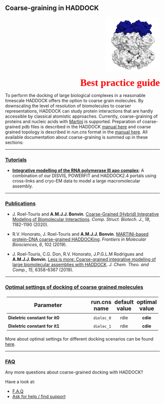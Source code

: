 ## Coarse-graining in HADDOCK

<p align="right">
  <img src="./bound_cg.png" />
</p>

<p style='text-align: right; font-family: "PT Sans"; font-weight: 600;'> <font  size="6" color="RED" >Best practice guide</font></p>

To perform the docking of large biological complexes in a reasonable timescale HADDOCK offers the option to coarse grain molecules.
By downscaling the level of resolution of biomolecules to coarser representations, HADDOCK can study protein interactions that are hardly accessible by classical atomistic approaches.
Currently, coarse-graining of proteins and nucleic acids with [Martini](http://cgmartini.nl) is supported. 
Preparation of coarse-grained pdb files is described in the HADDOCK [manual here](/software/haddock2.4/pdb-cg/) and coarse grained topology is described  in *run.cns* format in the [manual here](/software/haddock2.4/run/#coarse-grained-topology-and-parameters-files).
All available documentation about coarse-graining is summed up in these sections:

<hr>

### [Tutorials](../tutorials.md)

* [**Integrative modelling of the RNA polymerase III apo complex**](/education/HADDOCK24/RNA-Pol-III): A combination of our DISVIS, POWERFIT and HADDOCK2.4 portals using cross-links and cryo-EM data to model a large macromolecular assembly.

<hr>

### [Publications](../publications.md)

* J. Roel-Touris and **A.M.J.J. Bonvin**. [Coarse-Grained (Hybrid) Integrative Modeling of Biomolecular Interactions](https://doi.org/10.1016/j.csbj.2020.05.002). _Comp. Struct. Biotech. J._, *18*, 1182-1190 (2020).

* R.V. Honorato, J. Roel-Touris and **A.M.J.J. Bonvin**. [MARTINI-based protein-DNA coarse-grained HADDOCKing](https://doi.org/10.3389/fmolb.2019.00102). _Frontiers in Molecular Biosciences_, *6*, 102 (2019).

* J. Roel-Touris, C.G. Don, R.V. Honorato, J.P.G.L.M Rodrigues and **A.M.J.J. Bonvin**. [Less is more: Coarse-grained integrative modeling of large biomolecular assemblies with HADDOCK](https://doi.org/10.1021/acs.jctc.9b00310). _J. Chem. Theo. and Comp._, *15*, 6358-6367 (2019).

<hr>

### [Optimal settings of docking of coarse grained molecules](https://wenmr.science.uu.nl/haddock2.4/settings#cg)


<style>
table, th, td {
    padding: 5px;
  table-layout: fixed ;
  width: 100% ;
}
</style>


|<font size="4">Parameter</font>|<font size="4">run.cns name</font>| <font size="4">default value</font>|<font size="4">optimal value</font> |
|-|:-:|:-:|:-:| 
|**Dieletric constant for it0** | <code> dielec_0</code> | rdie | **cdie** |  
|**Dieletric constant for it1** | <code> dielec_1</code> | rdie | **cdie**  |

More about optimal settings for different docking scenarios can be found [here](https://wenmr.science.uu.nl/haddock2.4/settings#optimal).

<hr>

### [FAQ](../faq.md)


Any more questions about coarse-grained docking with HADDOCK?

Have a look at:
- [F.A.Q](../faq.md)
- [Ask for help / find support](../info.md)

